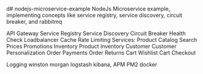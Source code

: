 d# nodejs-microservice-example
NodeJs Microservice example, implementing concepts like service registry, service discovery, circuit breaker, and rabbitmq

API Gateway
    Service Registry
        Service Discovery
        Circuit Breaker
        Health Check
    Loadbalancer
    Cache
    Rate Limiting
Services:
    Product
        Catalog
        Search
        Prices
        Promotions
    Inventory
        Product Inventory
    Customer
        Customer
        Personalization
    Order
        Payments
        Order
        Returns
    Cart
        Wishlist
        Cart
        Checkout

Logging
    winston
    morgan
    logstash kibana, APM
PM2
docker